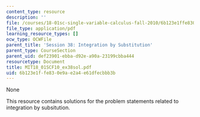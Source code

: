 ```yaml
---
content_type: resource
description: ''
file: /courses/18-01sc-single-variable-calculus-fall-2010/6b123e1ffe830e9ae2a4e61dfecbbb3b_MIT18_01SCF10_ex38sol.pdf
file_type: application/pdf
learning_resource_types: []
ocw_type: OCWFile
parent_title: 'Session 38: Integration by Substitution'
parent_type: CourseSection
parent_uid: def23901-ebba-d92e-a90a-23199cbba444
resourcetype: Document
title: MIT18_01SCF10_ex38sol.pdf
uid: 6b123e1f-fe83-0e9a-e2a4-e61dfecbbb3b
---
```

None

This resource contains solutions for the problem statements related to integration by subsitution.